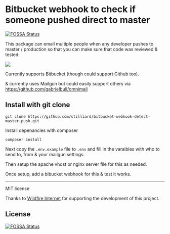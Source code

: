 # Bitbucket webhook to check if someone pushed direct to master
[![FOSSA Status](https://app.fossa.io/api/projects/git%2Bgithub.com%2Fstilliard%2Fbitbucket-webhook-detect-master-push.svg?type=shield)](https://app.fossa.io/projects/git%2Bgithub.com%2Fstilliard%2Fbitbucket-webhook-detect-master-push?ref=badge_shield)


This package can email multiple people when any developer pushes to master / production so that you can make sure that code was reviewed & tested:

![](./demo.png)

Currently supports Bitbucket (though could support Github too).

& currently uses Mailgun but could easily support others via https://github.com/gabrielbull/omnimail

## Install with git clone

```
git clone https://github.com/stilliard/bitbucket-webhook-detect-master-push.git
```

Install depenancies with composer
```
composer install
```

Next copy the `.env.example` file to `.env` and fill in the varaibles with who to send to, from & your mailgun settings.

Then setup the apache vhost or nginx server file for this as needed.

Once setup, add a bibucket webhook for this & test it works.

-----

MIT license

Thanks to [Wildfire Internet](https://www.wildfireinternet.co.uk/) for supporting the development of this project.


## License
[![FOSSA Status](https://app.fossa.io/api/projects/git%2Bgithub.com%2Fstilliard%2Fbitbucket-webhook-detect-master-push.svg?type=large)](https://app.fossa.io/projects/git%2Bgithub.com%2Fstilliard%2Fbitbucket-webhook-detect-master-push?ref=badge_large)
